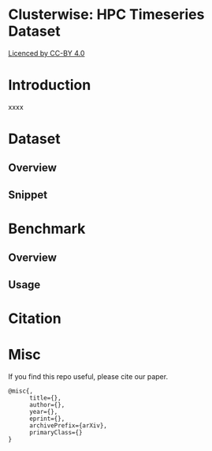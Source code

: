 # Clusterwise: HPC Timeseries Dataset

[Licenced by CC-BY 4.0](https://creativecommons.org/licenses/by/4.0/)

# Introduction

xxxx

# Dataset


## Overview


## Snippet



# Benchmark

## Overview


## Usage



# Citation



# Misc

If you find this repo useful, please cite our paper.

```
@misc{,
      title={}, 
      author={},
      year={},
      eprint={},
      archivePrefix={arXiv},
      primaryClass={}
}
```